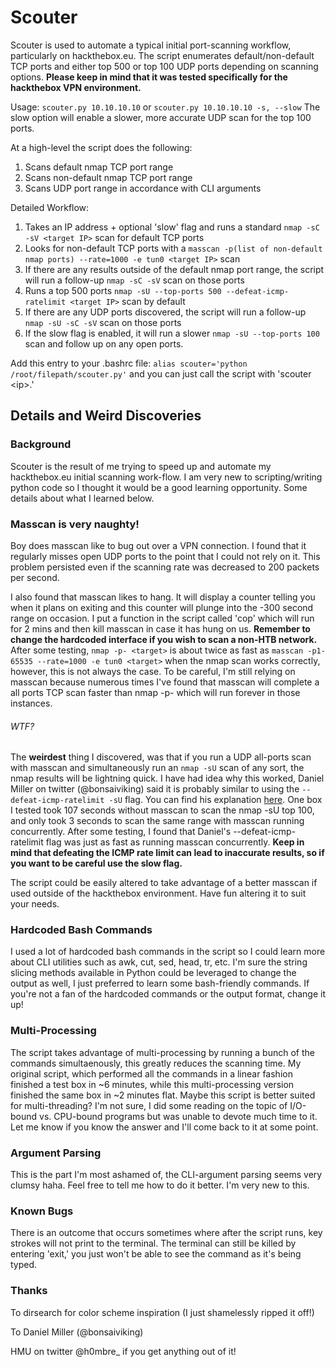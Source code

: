 # Scouter

Scouter is used to automate a typical initial port-scanning workflow, particularly on hackthebox.eu. The script enumerates default/non-default TCP ports and either top 500 or top 100 UDP ports depending on scanning options. **Please keep in mind that it was tested specifically for the hackthebox VPN environment.**

Usage: `scouter.py 10.10.10.10` or `scouter.py 10.10.10.10 -s, --slow`
The slow option will enable a slower, more accurate UDP scan for the top 100 ports. 

At a high-level the script does the following:
1. Scans default nmap TCP port range
2. Scans non-default nmap TCP port range
3. Scans UDP port range in accordance with CLI arguments

Detailed Workflow:
1. Takes an IP address + optional 'slow' flag and runs a standard `nmap -sC -sV <target IP>` scan for default TCP ports
2. Looks for non-default TCP ports with a `masscan -p(list of non-default nmap ports) --rate=1000 -e tun0 <target IP>` scan
4. If there are any results outside of the default nmap port range, the script will run a follow-up `nmap -sC -sV` scan on those ports
5. Runs a top 500 ports `nmap -sU --top-ports 500 --defeat-icmp-ratelimit <target IP>` scan by default
6. If there are any UDP ports discovered, the script will run a follow-up `nmap -sU -sC -sV` scan on those ports
7. If the slow flag is enabled, it will run a slower `nmap -sU --top-ports 100` scan and follow up on any open ports. 

Add this entry to your .bashrc file: `alias scouter='python /root/filepath/scouter.py'` and you can just call the script with 'scouter <i<ip>p>.'


## Details and Weird Discoveries

### Background
Scouter is the result of me trying to speed up and automate my hackthebox.eu initial scanning work-flow. I am very new to scripting/writing python code so I thought it would be a good learning opportunity. Some details about what I learned below. 

### Masscan is very naughty! 
Boy does masscan like to bug out over a VPN connection. I found that it regularly misses open UDP ports to the point that I could not rely on it. This problem persisted even if the scanning rate was decreased to 200 packets per second. 

I also found that masscan likes to hang. It will display a counter telling you when it plans on exiting and this counter will plunge into the -300 second range on occasion. I put a function in the script called 'cop' which will run for 2 mins and then kill masscan in case it has hung on us. **Remember to change the hardcoded interface if you wish to scan a non-HTB network.** After some testing,  `nmap -p- <target>` is about twice as fast as `masscan -p1-65535 --rate=1000 -e tun0 <target>` when the nmap scan works correctly, however, this is not always the case. To be careful, I'm still relying on masscan because numerous times I've found that masscan will complete a all ports TCP scan faster than nmap -p- which will run forever in those instances.

###### WTF?
The **weirdest** thing I discovered, was that if you run a UDP all-ports scan with masscan and simultaneously run an `nmap -sU` scan of any sort, the nmap results will be lightning quick. I have had idea why this worked, Daniel Miller on twitter (@bonsaiviking) said it is probably similar to using the `--defeat-icmp-ratelimit -sU` flag. You can find his explanation [here](https://twitter.com/bonsaiviking/status/1109492944598376448). One box I tested took 107 seconds without masscan to scan the nmap -sU top 100, and only took 3 seconds to scan the same range with masscan running concurrently. After some testing, I found that Daniel's --defeat-icmp-ratelimit flag was just as fast as running masscan concurrently. **Keep in mind that defeating the ICMP rate limit can lead to inaccurate results, so if you want to be careful use the slow flag.**

The script could be easily altered to take advantage of a better masscan if used outside of the hackthebox environment. Have fun altering it to suit your needs.

### Hardcoded Bash Commands
I used a lot of hardcoded bash commands in the script so I could learn more about CLI utilities such as awk, cut, sed, head, tr, etc. I'm sure the string slicing methods available in Python could be leveraged to change the output as well, I just preferred to learn some bash-friendly commands. If you're not a fan of the hardcoded commands or the output format, change it up!

### Multi-Processing
The script takes advantage of multi-processing by running a bunch of the commands simultaenously, this greatly reduces the scanning time. My original script, which performed all the commands in a linear fashion finished a test box in ~6 minutes, while this multi-processing version finished the same box in ~2 minutes flat. Maybe this script is better suited for multi-threading? I'm not sure, I did some reading on the topic of I/O-bound vs. CPU-bound programs but was unable to devote much time to it. Let me know if you know the answer and I'll come back to it at some point.

### Argument Parsing
This is the part I'm most ashamed of, the CLI-argument parsing seems very clumsy haha. Feel free to tell me how to do it better. I'm very new to this. 

### Known Bugs
There is an outcome that occurs sometimes where after the script runs, key strokes will not print to the terminal. The terminal can still be killed by entering 'exit,' you just won't be able to see the command as it's being typed.

### Thanks 
To dirsearch for color scheme inspiration (I just shamelessly ripped it off!) 

To Daniel Miller (@bonsaiviking)

HMU on twitter @h0mbre_ if you get anything out of it! 




